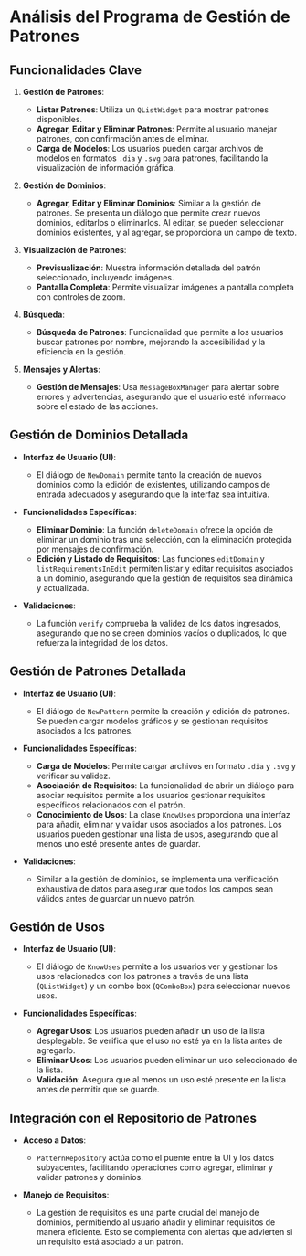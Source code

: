 # Análisis del Programa de Gestión de Patrones

## Funcionalidades Clave

1. **Gestión de Patrones**:
   - **Listar Patrones**: Utiliza un `QListWidget` para mostrar patrones disponibles.
   - **Agregar, Editar y Eliminar Patrones**: Permite al usuario manejar patrones, con confirmación antes de eliminar.
   - **Carga de Modelos**: Los usuarios pueden cargar archivos de modelos en formatos `.dia` y `.svg` para patrones, facilitando la visualización de información gráfica.

2. **Gestión de Dominios**:
   - **Agregar, Editar y Eliminar Dominios**: Similar a la gestión de patrones. Se presenta un diálogo que permite crear nuevos dominios, editarlos o eliminarlos. Al editar, se pueden seleccionar dominios existentes, y al agregar, se proporciona un campo de texto.

3. **Visualización de Patrones**:
   - **Previsualización**: Muestra información detallada del patrón seleccionado, incluyendo imágenes.
   - **Pantalla Completa**: Permite visualizar imágenes a pantalla completa con controles de zoom.

4. **Búsqueda**:
   - **Búsqueda de Patrones**: Funcionalidad que permite a los usuarios buscar patrones por nombre, mejorando la accesibilidad y la eficiencia en la gestión.

5. **Mensajes y Alertas**:
   - **Gestión de Mensajes**: Usa `MessageBoxManager` para alertar sobre errores y advertencias, asegurando que el usuario esté informado sobre el estado de las acciones.

## Gestión de Dominios Detallada

- **Interfaz de Usuario (UI)**:
  - El diálogo de `NewDomain` permite tanto la creación de nuevos dominios como la edición de existentes, utilizando campos de entrada adecuados y asegurando que la interfaz sea intuitiva.

- **Funcionalidades Específicas**:
  - **Eliminar Dominio**: La función `deleteDomain` ofrece la opción de eliminar un dominio tras una selección, con la eliminación protegida por mensajes de confirmación.
  - **Edición y Listado de Requisitos**: Las funciones `editDomain` y `listRequirementsInEdit` permiten listar y editar requisitos asociados a un dominio, asegurando que la gestión de requisitos sea dinámica y actualizada.

- **Validaciones**:
  - La función `verify` comprueba la validez de los datos ingresados, asegurando que no se creen dominios vacíos o duplicados, lo que refuerza la integridad de los datos.

## Gestión de Patrones Detallada

- **Interfaz de Usuario (UI)**:
  - El diálogo de `NewPattern` permite la creación y edición de patrones. Se pueden cargar modelos gráficos y se gestionan requisitos asociados a los patrones.

- **Funcionalidades Específicas**:
  - **Carga de Modelos**: Permite cargar archivos en formato `.dia` y `.svg` y verificar su validez.
  - **Asociación de Requisitos**: La funcionalidad de abrir un diálogo para asociar requisitos permite a los usuarios gestionar requisitos específicos relacionados con el patrón.
  - **Conocimiento de Usos**: La clase `KnowUses` proporciona una interfaz para añadir, eliminar y validar usos asociados a los patrones. Los usuarios pueden gestionar una lista de usos, asegurando que al menos uno esté presente antes de guardar.

- **Validaciones**:
  - Similar a la gestión de dominios, se implementa una verificación exhaustiva de datos para asegurar que todos los campos sean válidos antes de guardar un nuevo patrón.

## Gestión de Usos

- **Interfaz de Usuario (UI)**:
  - El diálogo de `KnowUses` permite a los usuarios ver y gestionar los usos relacionados con los patrones a través de una lista (`QListWidget`) y un combo box (`QComboBox`) para seleccionar nuevos usos.

- **Funcionalidades Específicas**:
  - **Agregar Usos**: Los usuarios pueden añadir un uso de la lista desplegable. Se verifica que el uso no esté ya en la lista antes de agregarlo.
  - **Eliminar Usos**: Los usuarios pueden eliminar un uso seleccionado de la lista.
  - **Validación**: Asegura que al menos un uso esté presente en la lista antes de permitir que se guarde.

## Integración con el Repositorio de Patrones

- **Acceso a Datos**:
  - `PatternRepository` actúa como el puente entre la UI y los datos subyacentes, facilitando operaciones como agregar, eliminar y validar patrones y dominios.

- **Manejo de Requisitos**:
  - La gestión de requisitos es una parte crucial del manejo de dominios, permitiendo al usuario añadir y eliminar requisitos de manera eficiente. Esto se complementa con alertas que advierten si un requisito está asociado a un patrón.


